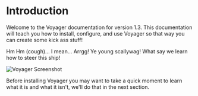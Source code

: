 # Introduction

Welcome to the Voyager documentation for version 1.3. This documentation will teach you how to install, configure, and use Voyager so that way you can create some kick ass stuff!

Hm Hm \(cough\)… I mean… Arrgg! Ye young scallywag! What say we learn how to steer this ship!

![Voyager Screenshot](https://s3.amazonaws.com/thecontrolgroup/voyager-screenshot.png)

Before installing Voyager you may want to take a quick moment to learn what it is and what it isn't, we'll do that in the next section.

